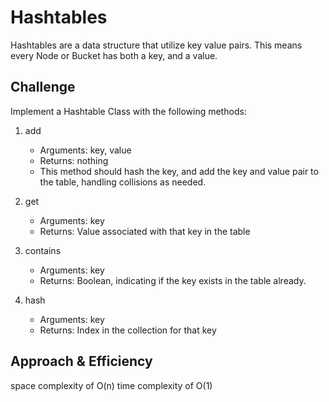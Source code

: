 # Hashtables

Hashtables are a data structure that utilize key value pairs. This means every Node or Bucket has both a key, and a value.

## Challenge

Implement a Hashtable Class with the following methods:

1. add

    - Arguments: key, value
    - Returns: nothing
    - This method should hash the key, and add the key and value pair to the table, handling collisions as needed.

2. get

    - Arguments: key
    - Returns: Value associated with that key in the table

3. contains

    - Arguments: key
    - Returns: Boolean, indicating if the key exists in the table already.

4. hash

    - Arguments: key
    - Returns: Index in the collection for that key

## Approach & Efficiency

space complexity of O(n)
time  complexity of O(1)
